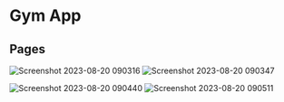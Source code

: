 # Gym App

## Pages
![Screenshot 2023-08-20 090316](https://github.com/lsa3edii/Test/assets/87280713/b413b4c0-0705-49e2-87d2-68e2a3956cbb)
![Screenshot 2023-08-20 090347](https://github.com/lsa3edii/Test/assets/87280713/422d139e-2839-4ae5-9455-261dc0dfe305)

![Screenshot 2023-08-20 090440](https://github.com/lsa3edii/Test/assets/87280713/59e35546-14a3-4455-9368-312c2e2cbb0a)
![Screenshot 2023-08-20 090511](https://github.com/lsa3edii/Test/assets/87280713/33c52c1e-227d-4fc2-bf45-ef5287ee6599)
